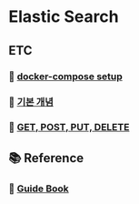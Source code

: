 # Elastic Search
## ETC
### 🔖 [docker-compose setup](https://github.com/ChaejinE/Study/wiki/docker-compose-setup)
### 🔖 [기본 개념](https://github.com/ChaejinE/Study/wiki/%EA%B8%B0%EB%B3%B8-%EA%B0%9C%EB%85%90)
### 🔖 [GET, POST, PUT, DELETE](https://github.com/ChaejinE/Study/wiki/GET,-POST,-PUT,-DELETE)

## 📚 Reference
### 🔖 [Guide Book](https://esbook.kimjmin.net/07-settings-and-mappings/7.2-mappings)